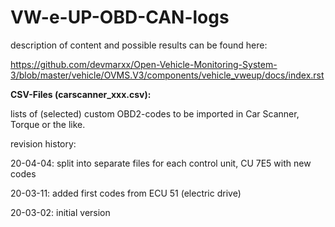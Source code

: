 # VW-e-UP-OBD-CAN-logs

description of content and possible results can be found here:

https://github.com/devmarxx/Open-Vehicle-Monitoring-System-3/blob/master/vehicle/OVMS.V3/components/vehicle_vweup/docs/index.rst

**CSV-Files (carscanner_xxx.csv):**

lists of (selected) custom OBD2-codes to be imported in Car Scanner, Torque or the like.

revision history:

20-04-04: split into separate files for each control unit, CU 7E5 with new codes

20-03-11: added first codes from ECU 51 (electric drive)

20-03-02: initial version
